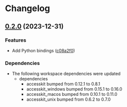 # Changelog

## [0.2.0](https://github.com/DataTriny/accesskit/compare/accesskit_python-v0.1.1...accesskit_python-v0.2.0) (2023-12-31)


### Features

* Add Python bindings ([c08a2f0](https://github.com/DataTriny/accesskit/commit/c08a2f018ca60a0a43bebbcf751bc2a0d6f7eb34))


### Dependencies

* The following workspace dependencies were updated
  * dependencies
    * accesskit bumped from 0.12.1 to 0.8.1
    * accesskit_windows bumped from 0.15.1 to 0.16.0
    * accesskit_macos bumped from 0.10.1 to 0.11.0
    * accesskit_unix bumped from 0.6.2 to 0.7.0
